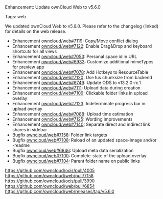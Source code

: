 Enhancement: Update ownCloud Web to v5.6.0

Tags: web

We updated ownCloud Web to v5.6.0. Please refer to the changelog (linked) for details on the web release.

* Enhancement [owncloud/web#7119](https://github.com/owncloud/web/pull/7119): Copy/Move conflict dialog
* Enhancement [owncloud/web#7122](https://github.com/owncloud/web/pull/7122): Enable Drag&Drop and keyboard shortcuts for all views
* Enhancement [owncloud/web#7053](https://github.com/owncloud/web/pull/7053): Personal space id in URL
* Enhancement [owncloud/web#6933](https://github.com/owncloud/web/pull/6933): Customize additional mimeTypes for preview app
* Enhancement [owncloud/web#7078](https://github.com/owncloud/web/pull/7078): Add Hotkeys to ResourceTable
* Enhancement [owncloud/web#7120](https://github.com/owncloud/web/pull/7120): Use tus chunksize from backend
* Enhancement [owncloud/web#6749](https://github.com/owncloud/web/pull/6749): Update ODS to v13.2.0-rc.1
* Enhancement [owncloud/web#7111](https://github.com/owncloud/web/pull/7111): Upload data during creation
* Enhancement [owncloud/web#7109](https://github.com/owncloud/web/pull/7109): Clickable folder links in upload overlay
* Enhancement [owncloud/web#7123](https://github.com/owncloud/web/pull/7123): Indeterminate progress bar in upload overlay
* Enhancement [owncloud/web#7088](https://github.com/owncloud/web/pull/7088): Upload time estimation
* Enhancement [owncloud/web#7125](https://github.com/owncloud/web/pull/7125): Wording improvements
* Enhancement [owncloud/web#7140](https://github.com/owncloud/web/pull/7140): Separate direct and indirect link shares in sidebar
* Bugfix [owncloud/web#7156](https://github.com/owncloud/web/pull/7156): Folder link targets
* Bugfix [owncloud/web#7108](https://github.com/owncloud/web/pull/7108): Reload of an updated space-image and/or -readme
* Bugfix [owncloud/web#6846](https://github.com/owncloud/web/pull/6846): Upload meta data serialization
* Bugfix [owncloud/web#7100](https://github.com/owncloud/web/pull/7100): Complete-state of the upload overlay
* Bugfix [owncloud/web#7104](https://github.com/owncloud/web/pull/7104): Parent folder name on public links

https://github.com/owncloud/ocis/pull/4005
https://github.com/owncloud/web/pull/7158
https://github.com/owncloud/ocis/pull/3990
https://github.com/owncloud/web/pull/6854
https://github.com/owncloud/web/releases/tag/v5.6.0
